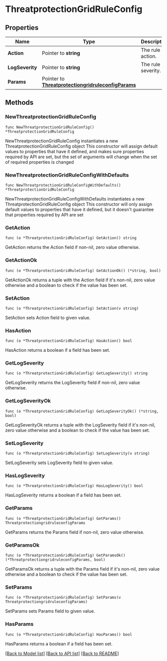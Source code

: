 # ThreatprotectionGridRuleConfig

## Properties

Name | Type | Description | Notes
------------ | ------------- | ------------- | -------------
**Action** | Pointer to **string** | The rule action. | [optional] 
**LogSeverity** | Pointer to **string** | The rule log severity. | [optional] 
**Params** | Pointer to [**ThreatprotectiongridruleconfigParams**](ThreatprotectiongridruleconfigParams.md) |  | [optional] 

## Methods

### NewThreatprotectionGridRuleConfig

`func NewThreatprotectionGridRuleConfig() *ThreatprotectionGridRuleConfig`

NewThreatprotectionGridRuleConfig instantiates a new ThreatprotectionGridRuleConfig object
This constructor will assign default values to properties that have it defined,
and makes sure properties required by API are set, but the set of arguments
will change when the set of required properties is changed

### NewThreatprotectionGridRuleConfigWithDefaults

`func NewThreatprotectionGridRuleConfigWithDefaults() *ThreatprotectionGridRuleConfig`

NewThreatprotectionGridRuleConfigWithDefaults instantiates a new ThreatprotectionGridRuleConfig object
This constructor will only assign default values to properties that have it defined,
but it doesn't guarantee that properties required by API are set

### GetAction

`func (o *ThreatprotectionGridRuleConfig) GetAction() string`

GetAction returns the Action field if non-nil, zero value otherwise.

### GetActionOk

`func (o *ThreatprotectionGridRuleConfig) GetActionOk() (*string, bool)`

GetActionOk returns a tuple with the Action field if it's non-nil, zero value otherwise
and a boolean to check if the value has been set.

### SetAction

`func (o *ThreatprotectionGridRuleConfig) SetAction(v string)`

SetAction sets Action field to given value.

### HasAction

`func (o *ThreatprotectionGridRuleConfig) HasAction() bool`

HasAction returns a boolean if a field has been set.

### GetLogSeverity

`func (o *ThreatprotectionGridRuleConfig) GetLogSeverity() string`

GetLogSeverity returns the LogSeverity field if non-nil, zero value otherwise.

### GetLogSeverityOk

`func (o *ThreatprotectionGridRuleConfig) GetLogSeverityOk() (*string, bool)`

GetLogSeverityOk returns a tuple with the LogSeverity field if it's non-nil, zero value otherwise
and a boolean to check if the value has been set.

### SetLogSeverity

`func (o *ThreatprotectionGridRuleConfig) SetLogSeverity(v string)`

SetLogSeverity sets LogSeverity field to given value.

### HasLogSeverity

`func (o *ThreatprotectionGridRuleConfig) HasLogSeverity() bool`

HasLogSeverity returns a boolean if a field has been set.

### GetParams

`func (o *ThreatprotectionGridRuleConfig) GetParams() ThreatprotectiongridruleconfigParams`

GetParams returns the Params field if non-nil, zero value otherwise.

### GetParamsOk

`func (o *ThreatprotectionGridRuleConfig) GetParamsOk() (*ThreatprotectiongridruleconfigParams, bool)`

GetParamsOk returns a tuple with the Params field if it's non-nil, zero value otherwise
and a boolean to check if the value has been set.

### SetParams

`func (o *ThreatprotectionGridRuleConfig) SetParams(v ThreatprotectiongridruleconfigParams)`

SetParams sets Params field to given value.

### HasParams

`func (o *ThreatprotectionGridRuleConfig) HasParams() bool`

HasParams returns a boolean if a field has been set.


[[Back to Model list]](../README.md#documentation-for-models) [[Back to API list]](../README.md#documentation-for-api-endpoints) [[Back to README]](../README.md)


